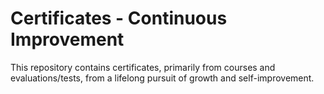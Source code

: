 # Certificates - Continuous Improvement

This repository contains certificates, primarily from courses and evaluations/tests,
from a lifelong pursuit of growth and self-improvement.
